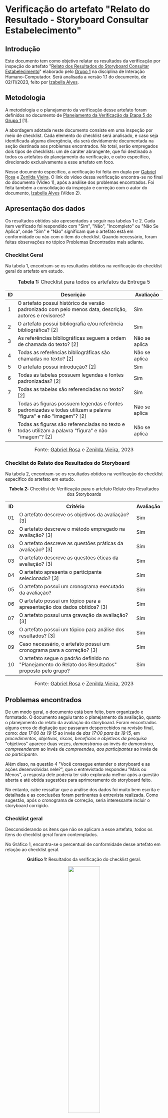 # Verificação do artefato "Relato do Resultado - Storyboard Consultar Estabelecimento"

## Introdução

Este documento tem como objetivo relatar os resultados da verificação por inspeção do artefato "[Relato dos Resultados do Storyboard Consultar Estabelecimento](https://interacao-humano-computador.github.io/2023.2-NotaLegal/design-avaliacao-desenvolvimento%20II/relatos%20dos%20resultados%20-%20storyboard/consultar-estabelecimento/)" elaborado pelo [Grupo 1](https://interacao-humano-computador.github.io/2023.2-NotaLegal/) na disciplina de Interação Humano-Computador. Será analisada a versão 1.1 do documento, de 02/11/2023, feito por [Izabella Alves](https://github.com/izabellaalves).

## Metodologia

A metodologia e o planejamento da verificação desse artefato foram definidos no documento de [Planejamento da Verificação da Etapa 5 do Grupo 1](https://github.com/Interacao-Humano-Computador/2023.2-NotaLegal/blob/main/docs/verificacao/Grupo-01/Entrega-05/planejamento-verificacao-e5-grupo1.md) [1].

A abordagem adotada neste documento consiste em uma inspeção por meio de checklist. Cada elemento do checklist será analisado, e caso seja identificada alguma divergência, ela será devidamente documentada na seção destinada aos problemas encontrados. No total, serão empregados dois tipos de checklists: um de caráter abrangente, que foi destinado a todos os artefatos do planejamento da verificação, e outro específico, direcionado exclusivamente a esse artefato em foco.

Nesse documento específico, a verificação foi feita em dupla por [Gabriel Rosa](https://github.com/gabrielrosa09) e [Zenilda Vieira](https://github.com/zenildavieira). O link do vídeo dessa verificação encontra-se no final do documento (Vídeo 1), após a análise dos problemas encontrados. Foi feita também a consolidação da inspeção e correção com o autor do documento, [Izabella Alves](https://github.com/izabellaalves) (Vídeo 2).

## Apresentação dos dados

Os resultados obtidos são apresentados a seguir nas tabelas 1 e 2. Cada item verificado foi respondido com "Sim", "Não", "Incompleto" ou "Não Se Aplica", onde "Sim" e "Não" significam que o artefato está em conformidade ou não com o item do checklist. Quando necessário, foram feitas observações no tópico Problemas Encontrados mais adiante.

### Checklist Geral

Na tabela 1, encontram-se os resultados obtidos na verificação do checklist geral do artefato em estudo.


<div align="center">
<font size="3"><p style="text-align: center"><b>Tabela 1:</b> Checklist para todos os artefatos da Entrega 5</p></font>

<table>
  <thead>
    <tr>
      <th>ID</th>
      <th>Descrição</th>
      <th>Avaliação</th>
    </tr>
  </thead>
  <tbody>
    <tr>
      <td>1</td>
      <td>O artefato possui histórico de versão padronizado com pelo menos data, descrição, autores e revisores?</td>
      <td>Sim</td>
    </tr>
    <tr>
      <td>2</td>
      <td>O artefato possui bibliografia e/ou referência bibliográfica? [2] </td>
      <td>Sim</td>
    </tr>
    <tr>
      <td>3</td>
      <td>As referências bibliográficas seguem a ordem de chamada do texto? [2]</td>
      <td>Não se aplica</td>
    </tr>
    <tr>
      <td>4</td>
      <td>Todas as referências bibliográficas são chamadas no texto? [2]</td>
      <td>Não se aplica</td>
    </tr>
    <tr>
      <td>5</td>
      <td>O artefato possui introdução? [2]</td>
      <td>Sim</td>
    </tr>
    <tr>
      <td>6</td>
      <td>Todas as tabelas possuem legendas e fontes padronizadas? [2]</td>
      <td>Sim</td>
    </tr>
    <tr>
      <td>7</td>
      <td>Todas as tabelas são referenciadas no texto? [2] </td>
      <td>Sim</td>
    </tr>
    <tr>
      <td>8</td>
      <td>Todas as figuras possuem legendas e fontes padronizadas e todas utilizam a palavra "figura" e não "imagem"? [2] </td>
      <td>Não se aplica</td>
    </tr>
    <tr>
      <td>9</td>
      <td>Todas as figuras são referenciadas no texto e todas utilizam a palavra "figura" e não "imagem"? [2] </td>
      <td>Não se aplica</td>
    </tr>
  </tbody>
</table>

<font size="3"><p style="text-align: center">Fonte: <a href="https://github.com/gabrielrosa09">Gabriel Rosa</a> e <a href="https://github.com/zenildavieira">Zenilda Vieira</a>, 2023</p></font>
</div>

### Checklist do Relato dos Resultados do Storyboard

Na tabela 2, encontram-se os resultados obtidos na verificação do checklist específico do artefato em estudo.

<div align="center">
  <p><b>Tabela 2:</b> Checklist de Verificação para o artefato Relato dos Resultados dos Storyboards</p>
  <table>
    <tr>
      <th>ID</th>
      <th>Critério</th>
      <th>Avaliação</th>
    </tr>
    <tr>
      <td>01</td>
      <td>O artefato descreve os objetivos da avaliação? [3]</td>
      <td>Sim</td>
    </tr>
    <tr>
      <td>02</td>
      <td>O artefato descreve o método empregado na avaliação? [3]</td>
      <td>Sim</td>
    </tr>
    <tr>
      <td>03</td>
      <td>O artefato descreve as questões práticas da avaliação? [3]</td>
      <td>Sim</td>
    </tr>
    <tr>
      <td>03</td>
      <td>O artefato descreve as questões éticas da avaliação? [3]</td>
      <td>Sim</td>
    </tr>
    <tr>
      <td>04</td>
      <td>O artefato apresenta o participante selecionado? [3]</td>
      <td>Sim</td>
    </tr>
    <tr>
      <td>05</td>
      <td>O artefato possui um cronograma executado da avaliação?</td>
      <td>Sim</td>
    </tr>
    <tr>
      <td>06</td>
      <td>O artefato possui um tópico para a apresentação dos dados obtidos? [3]</td>
      <td>Sim</td>
    </tr>
    <tr>
      <td>07</td>
      <td>O artefato possui uma gravação da avaliação? [3]</td>
      <td>Sim</td>
    </tr>
    <tr>
      <td>08</td>
      <td>O artefato possui um tópico para análise dos resultados? [3]</td>
      <td>Sim</td>
    </tr>
    <tr>
      <td>09</td>
      <td>Caso necessário, o artefato possui um cronograma para a correção? [3]</td>
      <td>Sim</td>
    </tr>
    <tr>
      <td>10</td>
      <td>O artefato segue o padrão definido no "Planejamento do Relato dos Resultados" proposto pelo grupo? </td>
      <td>Sim</td>
    </tr>
  </table>

<font size="3"><p style="text-align: center">Fonte: <a href="https://github.com/gabrielrosa09">Gabriel Rosa</a> e <a href="https://github.com/zenildavieira">Zenilda Vieira</a>, 2023</p></font>
</div>

## Problemas encontrados

De um modo geral, o documento está bem feito, bem organizado e formatado. O documento seguiu tanto o planejamento da avaliação, quanto o planejamento do relato da avaliação do storyboard. Foram encontrados alguns erros de digitação que passaram despercebidos na revisão final, como: _*das 17:00 às 19:15*_ ao invés de _*das 17:00 para às 19:15*_, em _*procedimentos, objetivos, riscos, benefícios e objetivos da pesquisa*_ "objetivos" aparece duas vezes, _*demonstrarou*_ ao invés de _*demonstrou*_, _*compreenderam*_ ao invés de _*compreendeu*_, _*aos participantes*_ ao invés de _*ao participante*_. 

Além disso, na questão 4 "Você consegue entender o storyboard e as ações desenvolvidas nele?", que o entrevistado respondeu "Mais ou Menos", a resposta dele poderia ter sido explorada melhor após a questão aberta e até obtida sugestões para aprimoramento do storyboard feito.

No entanto, cabe ressaltar que a análise dos dados foi muito bem escrita e detalhada e as conclusões foram pertinentes à entrevista realizada. Como sugestão, após o cronograma de correção, seria interessante incluir o storyboard corrigido.

### Checklist geral

Desconsiderando os itens que não se aplicam a esse artefato, todos os itens do checklist geral foram contemplados.

No Gráfico 1, encontra-se o percentual de conformidade desse artefato em relação ao checklist geral.

<div align="center">
  <p><b>Gráfico 1:</b> Resultados da verificação do checklist geral.</p>

  <img src="https://github.com/Interacao-Humano-Computador/2023.2-NotaLegal/blob/main/docs/imagens/verificacao_Zenilda/Consultar_estab_SB_CheckGeral.jpg?raw=true" style="width: 45%;">

<font size="3"><p style="text-align: center"><b>Fonte:</b> <a href="https://github.com/zenildavieira">Zenilda Vieira</a>, 2023</p></font>
</div>

### Checklist específico

Todos os itens do checklist específico foram contemplados.

No Gráfico 2, encontra-se o percentual de conformidade desse artefato em relação ao checklist específico.

<div align="center">
  <p><b>Gráfico 2:</b> Resultados da verificação do checklist específico.</p>

  <img src="https://github.com/Interacao-Humano-Computador/2023.2-NotaLegal/blob/main/docs/imagens/verificacao_Zenilda/Consultar_estab_SB_CheckEsp.jpg?raw=true" style="width: 45%;">

<font size="3"><p style="text-align: center"><b>Fonte:</b> <a href="https://github.com/zenildavieira">Zenilda Vieira</a>, 2023</p></font>
</div>

## Vídeo da Verificação do Artefato

No vídeo 1 a seguir é possível assistir a verificação do artefato que foi feita pela dupla [Zenilda Vieira](https://github.com/zenildavieira) e [Gabriel Rosa](https://github.com/gabrielrosa09).

<div align="center">

<p style="text-align: center"><a href="https://www.youtube.com/watch?v=uTNcUKYq9lY" target="blanket"><b>Vídeo 1:</b> Verificação do artefato em estudo</a></p>

<iframe width="560" height="315" src="https://www.youtube.com/embed/uTNcUKYq9lY" title="Verificação" frameborder="0" allow="accelerometer; autoplay; clipboard-write; encrypted-media; gyroscope; picture-in-picture" allowfullscreen></iframe>

<font size="3"><p style="text-align: center">Fonte: <a href="https://github.com/gabrielrosa09">Gabriel Rosa</a> e <a href="https://github.com/zenildavieira">Zenilda Vieira</a>, 2023</p></font>
</div>

## Vídeo da Consolidação da Inspeção e da Correção

No vídeo 2 é possível assistir a consolidação da inspeção do artefato com a integrante do grupo [Izabella Alves](https://github.com/izabellaalves).

<div align="center">

<p style="text-align: center"><a href="https://www.youtube.com/watch?v=xxx" target="blanket"><b>Vídeo 2:</b> Consolidação da Inspeção e da Correção</a></p>

<iframe width="560" height="315" src="https://www.youtube.com/embed/xxx" title="Consolidação da Inspeção" frameborder="0" allow="accelerometer; autoplay; clipboard-write; encrypted-media; gyroscope; picture-in-picture" allowfullscreen></iframe>

<font size="3"><p style="text-align: center"><b>Fonte:</b> <a href="https://github.com/zenildavieira">Zenilda Vieira</a>, 2023</p></font>
</div>


## Referências Bibliográficas

> [1] ALVES, Izabella; VIEIRA, Zenilda. [Planejamento da Verificação da Etapa 5 do Grupo 1](https://github.com/Interacao-Humano-Computador/2023.2-NotaLegal/blob/main/docs/verificacao/Grupo-01/Entrega-05/planejamento-verificacao-e5-grupo1.md), GAMA, FGA, 2023. Acesso em: 22 de novembro de 2023.
> 
> [2] Normas ABNT: 2023. Disponível em: <https://www.normasabnt.org/normas-abnt-2023/>. Acesso em: 18 de novembro de 2023.
>
> [3] BARBOSA, Simone; DINIZ, Bruno. Interação Humano-Computador. Editora Elsevier, Rio de Janeiro, 2010.
>

## Bibliografia

> NOTA LEGAL, [Relato dos Resultados do Storyboard Consultar Estabelecimento](https://interacao-humano-computador.github.io/2023.2-NotaLegal/design-avaliacao-desenvolvimento%20II/relatos%20dos%20resultados%20-%20storyboard/consultar-estabelecimento/), FGA, GAMA, 2023. Acesso em: 25 de novembro de 2023.

## Histórico de Versões

| Versão | Data   | Descrição     | Autor     |  Revisor        |
| :----: | ------ | ------------- | --------- | :-------------: |
| `1.0`  | 24/11/2023 | Criação do documento  | [Zenilda Vieira](https://github.com/zenildavieira)| [Gabriel Zaranza](https://github.com/GZaranza) |
| `1.1`  | 02/12/2023 | Preenchimento dos checklists e problemas encontrados  | [Zenilda Vieira](https://github.com/zenildavieira)|[Gabriel Zaranza](https://github.com/GZaranza)|